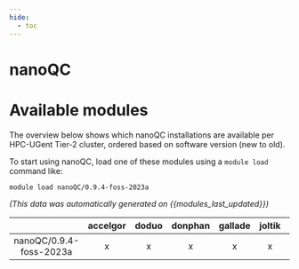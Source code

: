 ```yaml
---
hide:
  - toc
---
```


nanoQC
======

# Available modules


The overview below shows which nanoQC installations are available per HPC-UGent Tier-2 cluster, ordered based on software version (new to old).

To start using nanoQC, load one of these modules using a `module load` command like:

```shell
module load nanoQC/0.9.4-foss-2023a
```

*(This data was automatically generated on {{modules_last_updated}})*

| |accelgor|doduo|donphan|gallade|joltik|litleo|shinx|
| :---: | :---: | :---: | :---: | :---: | :---: | :---: | :---: |
|nanoQC/0.9.4-foss-2023a|x|x|x|x|x|x|x|
